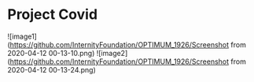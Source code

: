 # Project Covid

![image1](https://github.com/InternityFoundation/OPTIMUM_1926/Screenshot from 2020-04-12 00-13-10.png)
![image2](https://github.com/InternityFoundation/OPTIMUM_1926/Screenshot from 2020-04-12 00-13-24.png)
